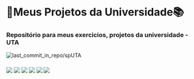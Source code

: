 # 🎒Meus Projetos da Universidade📚
<h3>Repositório para meus exercicios, projetos da universidade - UTA</h3>
    <img src="https://img.shields.io/github/last-commit/LiedsonDelgado/school_projects-UTA?color=00ff64" alt="last_commit_in_repo/spUTA"/>
<h3>
      <img src="https://img.shields.io/badge/c-%2300599C.svg?style=for-the-badge&logo=c&logoColor=white"/>
      <img src="https://img.shields.io/badge/assembly%20script-%23000000.svg?style=for-the-badge&logo=assemblyscript&logoColor=white"/>
      <img src="https://img.shields.io/badge/html5-%23E34F26.svg?style=for-the-badge&logo=html5&logoColor=white"/>
      <img src="https://img.shields.io/badge/css3-%231572B6.svg?style=for-the-badge&logo=css3&logoColor=white"/>
      <img src="https://img.shields.io/badge/javascript-%23323330.svg?style=for-the-badge&logo=javascript&logoColor=%23F7DF1E"/>
      <img src="https://img.shields.io/badge/java-%23ED8B00.svg?style=for-the-badge&logo=openjdk&logoColor=white"/>
  </h3>
